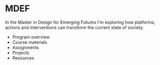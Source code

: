 # MDEF

In the Master in Design for Emerging Futures I'm exploring how platforms, actions and interventions can transform the current state of society.

- Program overview
- Course materials
- Assignments
- Projects
- Resources



